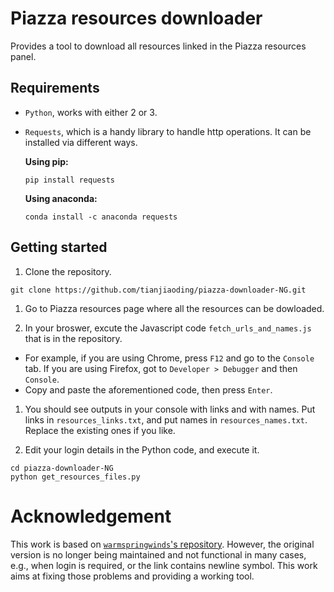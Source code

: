

# Piazza resources downloader

Provides a tool to download all resources linked in the Piazza resources panel.

## Requirements
* `Python`, works with either 2 or 3.

* `Requests`, which is a handy library to handle http operations. It can be installed via different ways.

  **Using pip:**
  ```shell
  pip install requests
  ```
  **Using anaconda:**
  ```shell
  conda install -c anaconda requests
  ```

## Getting started

1. Clone the repository.
```shell
git clone https://github.com/tianjiaoding/piazza-downloader-NG.git
```
1. Go to Piazza resources page where all the resources can be dowloaded.

1. In your broswer, excute the Javascript code `fetch_urls_and_names.js` that is in the repository.

  * For example, if you are using Chrome, press `F12` and go to the `Console` tab. If you are using Firefox, got to `Developer > Debugger` and then `Console`.
  * Copy and paste the aforementioned code, then press `Enter`.

1. You should see outputs in your console with links and with names. Put links in `resources_links.txt`, and put names in `resources_names.txt`. Replace the existing ones if you like.

1. Edit your login details in the Python code, and execute it.
```shell
cd piazza-downloader-NG
python get_resources_files.py
```

# Acknowledgement
This work is based on [`warmspringwinds`'s repository](https://github.com/warmspringwinds/piazza_resources_downloader). However, the original version is no longer being maintained and not functional in many cases, e.g., when login is required, or the link contains newline symbol. This work aims at fixing those problems and providing a working tool.
